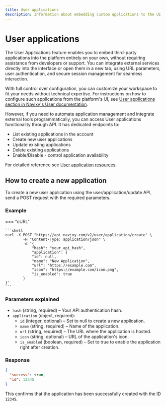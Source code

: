 ```yaml
---
title: User applications
description: Information about embedding custom applications to the UI on user's own
---
```


# User applications

The User Applications feature enables you to embed third-party applications into the platform entirely on your own, without requiring assistance from developers or support. You can integrate external services directly into the interface or open them in a new tab, using URL parameters, user authentication, and secure session management for seamless interaction.

With full control over configuration, you can customize your workspace to fit your needs without technical expertise. For instructions on how to configure such applications from the platform's UI, see [User applications section in Navixy's User documentation](https://docs.navixy.com/user-guide/user-applications). 

However, if you need to automate application management and integrate external tools programmatically, you can access User applications functionality through API. It has dedicated endpoints to:
- List existing applications in the account
- Create new user applications
- Update existing applications
- Delete existing applications 
- Enable/Disable - control application availability 

For detailed reference see [User application resources](../../backend-api/resources/commons/user/applications.md). 

## How to create a new application

To create a new user application using the user/application/update API, send a POST request with the required parameters.

### Example

 === "cURL"

    ```shell
    curl -X POST "https://api.navixy.com/v2/user/application/create" \
            -H "Content-Type: application/json" \
            -d '{
                "hash": "your_api_hash",
                "application": {
                "id": null,
                "name": "New Application",
                "url": "https://example.com",
                "icon": "https://example.com/icon.png",
                "is_enabled": true
            }
    }'
    ```

### Parameters explained

- `hash` (string, required) – Your API authentication hash.
- `application` (object, required):
  - `id` (integer, optional) – Set to null to create a new application.
  - `name` (string, required) – Name of the application.
  - `url` (string, required) – The URL where the application is hosted.
  - `icon` (string, optional) – URL of the application's icon.
  - `is_enabled` (boolean, required) – Set to true to enable the application right after creation.

### Response 

```json
{
  "success": true,
  "id": 12345
}
```
This confirms that the application has been successfully created with the ID `12345`.